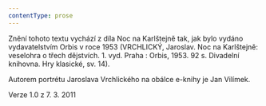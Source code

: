 ```yaml
---
contentType: prose
---
```


<section>

Znění tohoto textu vychází z díla Noc na Karlštejně tak, jak bylo vydáno vydavatelstvím Orbis v roce 1953 (VRCHLICKÝ, Jaroslav. Noc na Karlštejně: veselohra o třech dějstvích. 1. vyd. Praha : Orbis, 1953. 92 s. Divadelní knihovna. Hry klasické, sv. 14).

Autorem portrétu Jaroslava Vrchlického na obálce e-knihy je Jan Vilímek.

Verze 1.0 z 7. 3. 2011

</section>
